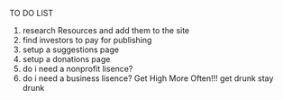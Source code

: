 TO DO LIST

1. research Resources and add them to the site
2. find investors to pay for publishing
3. setup a suggestions page
4. setup a donations page
5. do i need a nonprofit lisence?
6. do i need a business lisence?
Get High More Often!!!
get drunk stay drunk
